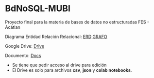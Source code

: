 # BdNoSQL-MUBI
Proyecto final para la materia de bases de datos no estructuradas FES - Acátlan

Diagrama Entidad Relación Relacional:
[ERD](https://lucid.app/lucidchart/06694025-a346-448c-9cb1-250631f21fe5/edit?viewport_loc=-541%2C-111%2C1921%2C811%2C0_0&invitationId=inv_940f940e-6926-4f73-8620-32649d791991)
[GRAFO](https://lucid.app/lucidchart/75d42e64-8d42-462d-9f21-a82353d54eff/edit?view_items=F.gIO.M4fgD1&invitationId=inv_cd6dc916-0b39-465c-bb61-002e6af7b6f9)

Google Drive:
[Drive](https://drive.google.com/drive/folders/1ufDXsd4-4lmpKyHwCV4Bd8sc1aIvHhlg?usp=sharing)

Documento:
[Docs](https://docs.google.com/document/d/1psPfG1zFRgp96hqkdpYyQ1r_47fGdhX69Qtyb2_BDgQ/edit?usp=sharing)

* Se tiene que pedir acceso al drive para edición
* El Drive es solo para archivos **csv**, **json** y **colab notebooks**.


